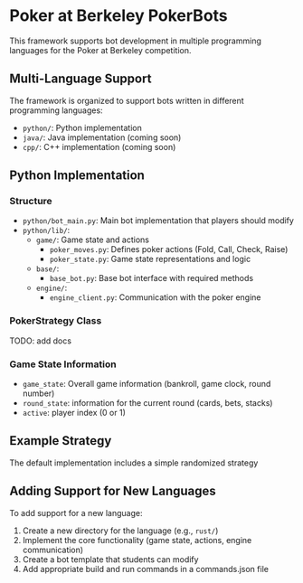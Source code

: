 # Poker at Berkeley PokerBots

This framework supports bot development in multiple programming languages for the Poker at Berkeley competition.

## Multi-Language Support

The framework is organized to support bots written in different programming languages:

- `python/`: Python implementation
- `java/`: Java implementation (coming soon)
- `cpp/`: C++ implementation (coming soon)

## Python Implementation

### Structure

- `python/bot_main.py`: Main bot implementation that players should modify
- `python/lib/`:
  - `game/`: Game state and actions
    - `poker_moves.py`: Defines poker actions (Fold, Call, Check, Raise)
    - `poker_state.py`: Game state representations and logic
  - `base/`:
    - `base_bot.py`: Base bot interface with required methods
  - `engine/`:
    - `engine_client.py`: Communication with the poker engine

### PokerStrategy Class

TODO: add docs

### Game State Information

- `game_state`: Overall game information (bankroll, game clock, round number)
- `round_state`: information for the current round (cards, bets, stacks)
- `active`: player index (0 or 1)

## Example Strategy

The default implementation includes a simple randomized strategy

## Adding Support for New Languages

To add support for a new language:

1. Create a new directory for the language (e.g., `rust/`)
2. Implement the core functionality (game state, actions, engine communication)
3. Create a bot template that students can modify
4. Add appropriate build and run commands in a commands.json file
